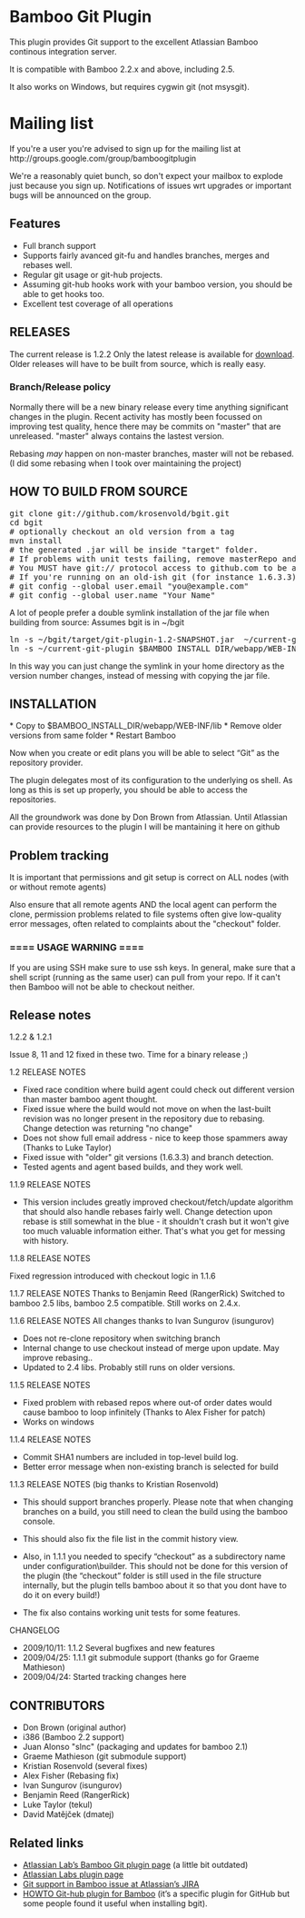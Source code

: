 <h1>Bamboo Git Plugin</h1>

This plugin provides Git support to the excellent Atlassian Bamboo continous integration server.

It is compatible with Bamboo 2.2.x and above, including 2.5.

It also works on Windows, but requires cygwin git (not msysgit).

<h1>Mailing list</h2>
If you're a user you're advised to sign up for the mailing list at
http://groups.google.com/group/bamboogitplugin

We're a reasonably quiet bunch, so don't expect your mailbox to explode
just because you sign up. Notifications of issues wrt upgrades or important bugs will be announced on the group.


<h2>Features</h2>

* Full branch support
* Supports fairly avanced git-fu and handles branches, merges and rebases well.
* Regular git usage or git-hub projects.
* Assuming git-hub hooks work with your bamboo version, you should be able to get hooks too.
* Excellent test coverage of all operations

<h2>RELEASES</h2>

The current release is 1.2.2 Only the latest release is available for
<a href="http://cloud.github.com/downloads/krosenvold/bgit/git-plugin-1.2.2.jar">download</a>. Older releases will have to be built from
source, which is really easy.

<h3>Branch/Release policy</h3>

Normally there will be a new binary release every time anything significant changes in
the plugin. Recent activity has mostly been focussed on improving test quality, hence there may be commits
on "master" that are unreleased. "master" always contains the lastest version.

Rebasing *may* happen on non-master branches, master will not be rebased. (I did some rebasing when I took
over maintaining the project)

<h2>HOW TO BUILD FROM SOURCE</h2>

<pre>
git clone git://github.com/krosenvold/bgit.git
cd bgit
# optionally checkout an old version from a tag
mvn install
# the generated .jar will be inside "target" folder.
# If problems with unit tests failing, remove masterRepo and testRepo* folders
# You MUST have git:// protocol access to github.com to be able to build. If not you can add -DskipTests to mvn command.
# If you're running on an old-ish git (for instance 1.6.3.3) an the testCloneThenRebaseLocal test fails, you need to run
# git config --global user.email "you@example.com"
# git config --global user.name "Your Name"
</pre>

A lot of people prefer a double symlink installation of the jar file when building from source:
Assumes bgit is in  ~/bgit
<pre>
ln -s ~/bgit/target/git-plugin-1.2-SNAPSHOT.jar  ~/current-git-plugin
ln -s ~/current-git-plugin $BAMBOO_INSTALL_DIR/webapp/WEB-INF/lib/git-plugin.jar
</pre>
In this way you can just change the symlink in your home directory as the version number changes, instead of
messing with copying the jar file.


<h2>INSTALLATION</h2>
* Copy to $BAMBOO_INSTALL_DIR/webapp/WEB-INF/lib
* Remove older versions from same folder
* Restart Bamboo



Now when you create or edit plans you will be able to select “Git” as the
repository provider.

The plugin delegates most of its configuration to the underlying os shell. As long as this is set up properly, you
should be able to access the repositories. 

All the groundwork was done by Don Brown from Atlassian. Until Atlassian can
provide resources to the plugin I will be mantaining it here on github


<h2>Problem tracking</h2>
It is important that permissions and git setup is correct on ALL nodes (with or without remote agents)

Also ensure that all remote agents AND the local agent can perform the clone, permission problems related to file systems
often give low-quality error messages, often related to complaints about the "checkout" folder.


<h3>==== USAGE WARNING ====</h3>
If you are using SSH make sure to use ssh keys. In general, make sure that a
shell script (running as the same user) can pull from your repo. If it can't then Bamboo will not be
able to checkout neither.

<h2>Release notes</h2>

1.2.2 & 1.2.1

Issue 8, 11 and 12 fixed in these two. Time for a binary release ;) 

1.2 RELEASE NOTES

- Fixed race condition where build agent could check out different version than master bamboo agent thought.
- Fixed issue where the build would not move on when the last-built revision was no longer present in the
  repository due to rebasing. Change detection was returning "no change"
- Does not show full email address - nice to keep those spammers away (Thanks to Luke Taylor)
- Fixed issue with "older" git versions (1.6.3.3) and branch detection.
- Tested agents and agent based builds, and they work well.

1.1.9 RELEASE NOTES

- This version includes greatly improved checkout/fetch/update algorithm that should also handle rebases
  fairly well. Change detection upon rebase is still somewhat in the blue - it shouldn't crash but it won't give
  too much valuable information either. That's what you get for messing with history.
   


1.1.8 RELEASE NOTES

Fixed regression introduced with checkout logic in 1.1.6

1.1.7 RELEASE NOTES
Thanks to Benjamin Reed (RangerRick)
Switched to bamboo 2.5 libs, bamboo 2.5 compatible. Still works on 2.4.x.

1.1.6 RELEASE NOTES
All changes thanks to Ivan Sungurov (isungurov)

- Does not re-clone repository when switching branch
- Internal change to use checkout instead of merge upon update. May improve rebasing..
- Updated to 2.4 libs. Probably still runs on older versions.

1.1.5 RELEASE NOTES

- Fixed problem with rebased repos where out-of order dates would cause bamboo
  to loop infinitely (Thanks to Alex Fisher for patch)
- Works on windows

1.1.4 RELEASE NOTES

- Commit SHA1 numbers are included in top-level build log.
- Better error message when non-existing branch is selected for build

1.1.3 RELEASE NOTES
(big thanks to Kristian Rosenvold)
- This should support branches properly. Please note that when changing
  branches on a build, you still need to clean the build using the bamboo
  console. 

- This should also fix the file list in the commit history view.

- Also, in 1.1.1 you needed to specify “checkout” as a subdirectory name under
  configuration\builder. This should not be done for this version of the plugin
  (the “checkout” folder is still used in the file structure internally, but
  the plugin tells bamboo about it so that you dont have to do it on every
  build!)

- The fix also contains working unit tests for some features.


CHANGELOG
- 2009/10/11: 1.1.2 Several bugfixes and new features
- 2009/04/25: 1.1.1 git submodule support (thanks go for Graeme Mathieson)
- 2009/04/24: Started tracking changes here


<h2>CONTRIBUTORS</h2>

- Don Brown (original author)
- i386 (Bamboo 2.2 support)
- Juan Alonso "slnc" (packaging and updates for bamboo 2.1)
- Graeme Mathieson (git submodule support)
- Kristian Rosenvold (several fixes)
- Alex Fisher (Rebasing fix)
- Ivan Sungurov (isungurov)
- Benjamin Reed (RangerRick)
- Luke Taylor (tekul)
- David Matějček (dmatej)

<h2>Related links</h2>
<ul>
<li><a href="http://labs.atlassian.com/browse/BGIT">Atlassian Lab&#8217;s Bamboo Git plugin page</a> (a little bit outdated)</li>
<li><a href="tp://labs.atlassian.com/wiki/display/BGIT/Home">Atlassian Labs plugin page</a></li>
<li><a href="http://jira.atlassian.com/browse/BAM-2875">Git support in Bamboo issue at Atlassian&#8217;s JIRA</a></li>
<li><a href="http://wiki.github.com/andypols/git-bamboo-plugin">HOWTO Git-hub plugin for Bamboo</a> (it&#8217;s a specific plugin for GitHub but some people found it useful when installing bgit).</li>
</ul>


